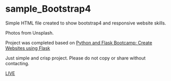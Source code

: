 # sample_Bootstrap4

Simple HTML file created to show bootstrap4 and responsive website skills.

Photos from Unsplash.

Project was completed based on [Python and Flask Bootcamp: Create Websites using Flask](https://www.udemy.com/certificate/UC-XBVQNQDB/)

Just simple and crisp project. Please do not copy or share without contacting. 

[LIVE](https://mtrawinska.github.io/sample-of-Bootstrap4/)
